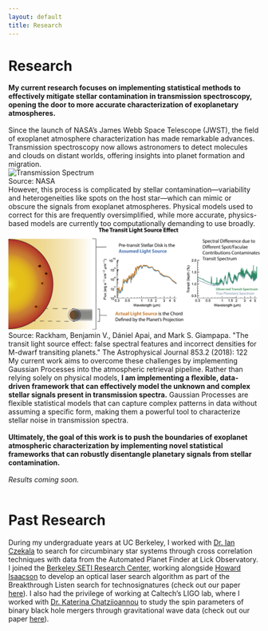 ```yaml
---
layout: default
title: Research
---
```


# Research

<div style="text-align: left;">
<b>My current research focuses on implementing statistical methods to effectively mitigate stellar contamination in transmission spectroscopy, opening the door to more accurate characterization of exoplanetary atmospheres.</b>
<br><br>
Since the launch of NASA’s James Webb Space Telescope (JWST), the field of exoplanet atmosphere characterization has made remarkable advances. Transmission spectroscopy now allows astronomers to detect molecules and clouds on distant worlds, offering insights into planet formation and migration.
</div>

<div class="image-container">
  <img src="trans_spec.png" alt="Transmission Spectrum">
  <div class="caption">Source: NASA</div>
</div>

<div style="text-align: left;">
However, this process is complicated by stellar contamination—variability and heterogeneities like spots on the host star—which can mimic or obscure the signals from exoplanet atmospheres. Physical models used to correct for this are frequently oversimplified, while more accurate, physics-based models are currently too computationally demanding to use broadly.
</div>

<div class="image-container">
  <img src="stellar_contamination.jpg" alt="Stellar Contamination">
  <div class="caption">Source: Rackham, Benjamin V., Dániel Apai, and Mark S. Giampapa. "The transit light source effect: false spectral features and incorrect densities for M-dwarf transiting planets." The Astrophysical Journal 853.2 (2018): 122</div>
</div>

<div style="text-align: left;">
My current work aims to overcome these challenges by implementing Gaussian Processes into the atmospheric retrieval pipeline. Rather than relying solely on physical models, <b>I am implementing a flexible, data-driven framework that can effectively model the unknown and complex stellar signals present in transmission spectra.</b> Gaussian Processes are flexible statistical models that can capture complex patterns in data without assuming a specific form, making them a powerful tool to characterize stellar noise in transmission spectra.
<br><br>
<b>Ultimately, the goal of this work is to push the boundaries of exoplanet atmospheric characterization by implementing novel statistical frameworks that can robustly disentangle planetary signals from stellar contamination.</b>
<br><br>
<i>Results coming soon.</i>
<br><br>
</div>

# Past Research
<div style="text-align: left;">
During my undergraduate years at UC Berkeley, I worked with <a href="https://iancze.github.io/" target="_blank">Dr. Ian Czekala</a> to search for circumbinary star systems through cross correlation techniques with data from the Automated Planet Finder at Lick Observatory. I joined the <a href="https://seti.berkeley.edu/" target="_blank">Berkeley SETI Research Center</a>, working alongside <a href="https://hisaacson2.wixsite.com/website" target="_blank">Howard Isaacson</a> to develop an optical laser search algorithm as part of the Breakthrough Listen search for technosignatures (check out our paper <a href="https://iopscience.iop.org/article/10.3847/1538-3881/acb342" target="_blank">here</a>). I also had the privilege of working at Caltech’s LIGO lab, where I worked with <a href="https://kchatziioannou.github.io/Group.html" target="_blank">Dr. Katerina Chatziioannou</a> to study the spin parameters of binary black hole mergers through gravitational wave data (check out our paper <a href="https://journals.aps.org/prd/abstract/10.1103/PhysRevD.109.104036" target="_blank">here</a>).
</div>
